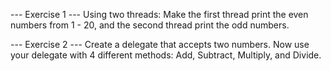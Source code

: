 ﻿--- Exercise 1 ---
Using two threads: 
Make the first thread print the even numbers from 1 - 20, 
and the second thread print the odd numbers.


--- Exercise 2 ---
Create a delegate that accepts two numbers.
Now use your delegate with 4 different methods: Add, Subtract, Multiply, and Divide.